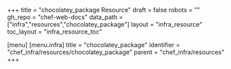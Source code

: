 +++
title = "chocolatey_package Resource"
draft = false
robots = ""
gh_repo = "chef-web-docs"
data_path = ["infra","resources","chocolatey_package"]
layout = "infra_resource"
toc_layout = "infra_resource_toc"

[menu]
  [menu.infra]
    title = "chocolatey_package"
    identifier = "chef_infra/resources/chocolatey_package"
    parent = "chef_infra/resources"
+++

<!-- The contents of this page are automatically generated from the chocolatey_package.yaml file in the data/infra/resources directory. -->
<!-- To suggest a change, edit the https://github.com/chef/chef/blob/main/lib/chef/resource/chocolatey_package.rb file and submit a pull request to the https://github.com/chef/chef repository. -->
<!-- markdownlint-disable-file -->
